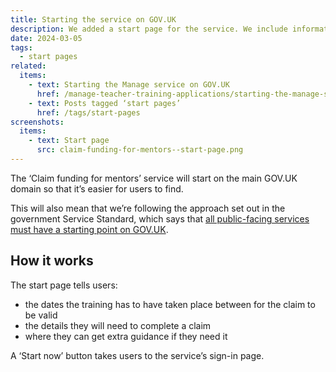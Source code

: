 ```yaml
---
title: Starting the service on GOV.UK
description: We added a start page for the service. We include information to help users understand what the service does and what information they need to make a claim.
date: 2024-03-05
tags:
  - start pages
related:
  items:
    - text: Starting the Manage service on GOV.UK
      href: /manage-teacher-training-applications/starting-the-manage-service-on-govuk/
    - text: Posts tagged ‘start pages’
      href: /tags/start-pages
screenshots:
  items:
    - text: Start page
      src: claim-funding-for-mentors--start-page.png
---
```


The ‘Claim funding for mentors’ service will start on the main GOV.UK domain so that it’s easier for users to find.

This will also mean that we’re following the approach set out in the government Service Standard, which says that [all public-facing services must have a starting point on GOV.UK](https://www.gov.uk/service-manual/service-assessments/get-your-service-on-govuk).

## How it works

The start page tells users:

- the dates the training has to have taken place between for the claim to be valid
- the details they will need to complete a claim
- where they can get extra guidance if they need it

A ‘Start now’ button takes users to the service’s sign-in page.
